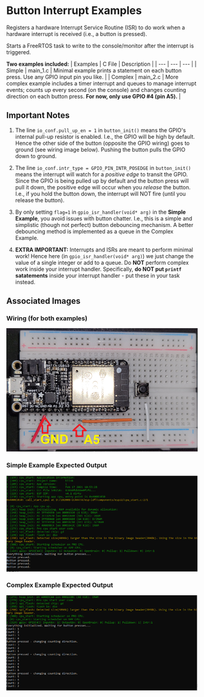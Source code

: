 # Button Interrupt Examples

Registers a hardware Interrupt Service Routine (ISR) to do work when a hardware interrupt is received (i.e., a button is pressed).

Starts a FreeRTOS task to write to the console/monitor after the interrupt is triggered.

**Two examples included:**
| Examples | C File | Description |
| --- | --- | --- |
| Simple | main_1.c | Minimal example prints a statement on each button press. Use any GPIO input pin you like. |
| Complex | main_2.c | More complex example includes a timer interrupt and queues to manage interrupt events; counts up every second (on the console) and changes counting direction on each button press. **For now, only use GPIO #4 (pin A5).**  |

## Important Notes  
1. The line `io_conf.pull_up_en = 1` in `button_init()` means the GPIO's internal pull-up resistor is enabled. I.e., the GPIO will be high by default. Hence the other side of the button (opposite the GPIO wiring) goes to ground (see wiring image below). Pushing the button pulls the GPIO down to ground.  

2. The line `io_conf.intr_type = GPIO_PIN_INTR_POSEDGE` in `button_init()` means the interrupt will watch for a *positive edge* to transit the GPIO. Since the GPIO is being pulled up by default and the button press will pull it down, the positive edge will occur when you *release* the button. I.e., if you hold the button down, the interrupt will NOT fire (until you release the button).  

3. By only setting `flag=1` in `gpio_isr_handler(void* arg)` in the **Simple Example**, you avoid issues with button chatter. I.e., this is a simple and simplistic (though not perfect) button debouncing mechanism. A better debouncing method is implemented as a queue in the Complex Example.   

4. **EXTRA IMPORTANT:** Interrupts and ISRs are meant to perform minimal work! Hence here (in `gpio_isr_handler(void* arg)`) we just change the value of a single integer or add to a queue. Do **NOT** perform complex work inside your interrupt handler. Specifically, **do NOT put `printf` satatements** inside your interrupt handler - put these in your task instead. 

## Associated Images

### Wiring (for both examples)
![Wiring](images/wiring.png)

### Simple Example Expected Output
![Example #1](images/ex1.png)

### Complex Example Expected Output
![Example #1](images/ex2.png)
